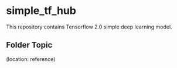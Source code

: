 # simple_tf_hub

This repository contains Tensorflow 2.0 simple deep learning model.

## Folder Topic
(location: reference)
